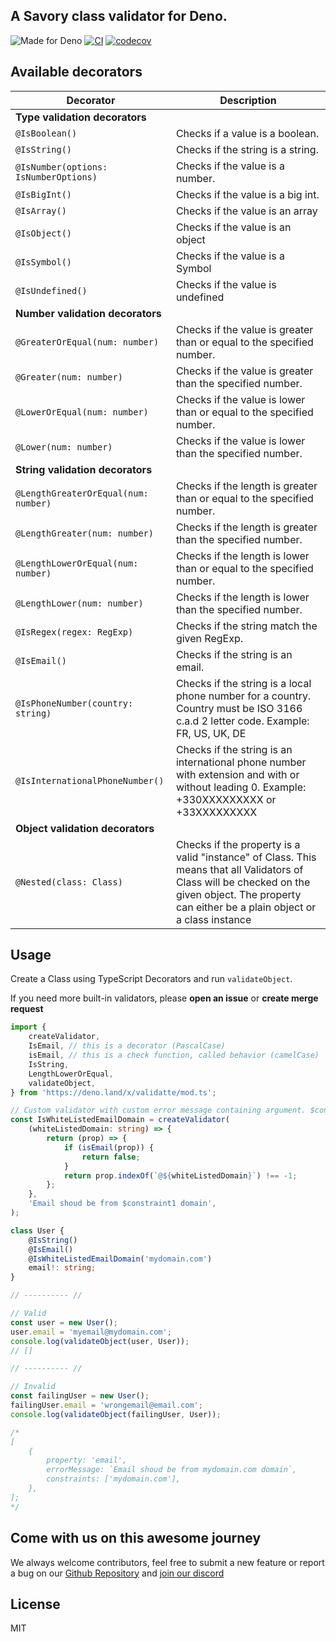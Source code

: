 ## A Savory class validator for Deno.

![Made for Deno](https://img.shields.io/badge/made%20for-Deno-6B82F6?style=flat-square)
[![CI](https://github.com/Savory/validatte/actions/workflows/run-tests.yml/badge.svg)](https://github.com/Savory/validatte/actions/workflows/run-tests.yml)
[![codecov](https://codecov.io/gh/Savory/validatte/branch/main/graph/badge.svg?token=R6WXVC669Z)](https://codecov.io/gh/Savory/validatte)


## Available decorators

| Decorator                             | Description                                                                                                                                                                                     |
|---------------------------------------|-------------------------------------------------------------------------------------------------------------------------------------------------------------------------------------------------|
| **Type validation decorators**        |                                                                                                                                                                                                 |
| `@IsBoolean()`                        | Checks if a value is a boolean.                                                                                                                                                                 |
| `@IsString()`                         | Checks if the string is a string.                                                                                                                                                               |
| `@IsNumber(options: IsNumberOptions)` | Checks if the value is a number.                                                                                                                                                                |
| `@IsBigInt()`                         | Checks if the value is a big int.                                                                                                                                                               |
| `@IsArray()`                          | Checks if the value is an array                                                                                                                                                                 |
| `@IsObject()`                         | Checks if the value is an object                                                                                                                                                                |
| `@IsSymbol()`                         | Checks if the value is a Symbol                                                                                                                                                                 |
| `@IsUndefined()`                      | Checks if the value is undefined                                                                                                                                                                |
| **Number validation decorators**      |
| `@GreaterOrEqual(num: number)`        | Checks if the value is greater than or equal to the specified number.                                                                                                                           |
| `@Greater(num: number)`               | Checks if the value is greater than the specified number.                                                                                                                                       |
| `@LowerOrEqual(num: number)`          | Checks if the value is lower than or equal to the specified number.                                                                                                                             |
| `@Lower(num: number)`                 | Checks if the value is lower than the specified number.                                                                                                                                         |
| **String validation decorators**      |
| `@LengthGreaterOrEqual(num: number)`  | Checks if the length is greater than or equal to the specified number.                                                                                                                          |
| `@LengthGreater(num: number)`         | Checks if the length is greater than the specified number.                                                                                                                                      |
| `@LengthLowerOrEqual(num: number)`    | Checks if the length is lower than or equal to the specified number.                                                                                                                            |
| `@LengthLower(num: number)`           | Checks if the length is lower than the specified number.                                                                                                                                        |
| `@IsRegex(regex: RegExp)`             | Checks if the string match the given RegExp.                                                                                                                                                    |
| `@IsEmail()`                          | Checks if the string is an email.                                                                                                                                                               |
| `@IsPhoneNumber(country: string)`     | Checks if the string is a local phone number for a country. Country must be ISO 3166 c.a.d 2 letter code. Example: FR, US, UK, DE                                                               |
| `@IsInternationalPhoneNumber()`       | Checks if the string is an international phone number with extension and with or without leading 0. Example: +330XXXXXXXXX or +33XXXXXXXXX                                                      |
| **Object validation decorators**      |
| `@Nested(class: Class)`               | Checks if the property is a valid "instance" of Class. This means that all Validators of Class will be checked on the given object. The property can either be a plain object or a class instance |

## Usage

Create a Class using TypeScript Decorators and run `validateObject`.

If you need more built-in validators, please **open an issue** or **create merge request**

```ts
import {
	createValidator,
	IsEmail, // this is a decorator (PascalCase)
	isEmail, // this is a check function, called behavior (camelCase)
	IsString,
	LengthLowerOrEqual,
	validateObject,
} from 'https://deno.land/x/validatte/mod.ts';

// Custom validator with custom error message containing argument. $constraint1 will be replaced by first argument. $constraint2 by second etc...
const IsWhiteListedEmailDomain = createValidator(
	(whiteListedDomain: string) => {
		return (prop) => {
			if (isEmail(prop)) {
				return false;
			}
			return prop.indexOf(`@${whiteListedDomain}`) !== -1;
		};
	},
	'Email shoud be from $constraint1 domain',
);

class User {
	@IsString()
	@IsEmail()
	@IsWhiteListedEmailDomain('mydomain.com')
	email!: string;
}

// ---------- //

// Valid
const user = new User();
user.email = 'myemail@mydomain.com';
console.log(validateObject(user, User));
// []

// ---------- //

// Invalid
const failingUser = new User();
failingUser.email = 'wrongemail@email.com';
console.log(validateObject(failingUser, User));

/*
[
	{
		property: 'email',
		errorMessage: `Email shoud be from mydomain.com domain`,
		constraints: ['mydomain.com'],
	},
];
*/
```

## Come with us on this awesome journey

We always welcome contributors, feel free to submit a new feature or report a bug on our
[Github Repository](https://github.com/Savory/validatte) and [join our discord](https://discord.gg/Q7ZHuDPgjA)

## License

MIT

